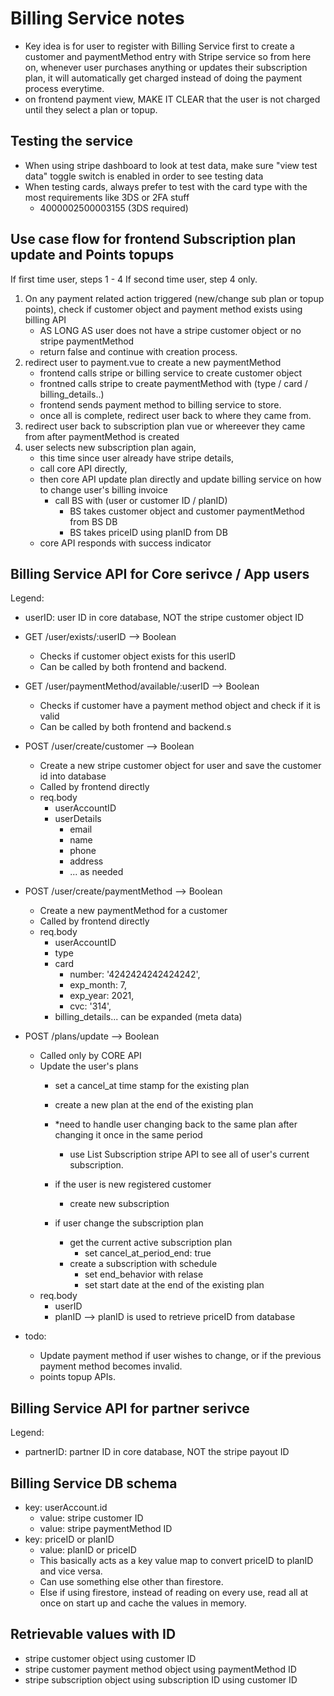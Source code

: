 # Billing Service notes

- Key idea is for user to register with Billing Service first to create a customer and paymentMethod entry with Stripe service so from here on, whenever user purchases anything or updates their subscription plan, it will automatically get charged instead of doing the payment process everytime.
- on frontend payment view, MAKE IT CLEAR that the user is not charged until they select a plan or topup.

## Testing the service
- When using stripe dashboard to look at test data, make sure "view test data" toggle switch is enabled in order to see testing data
- When testing cards, always prefer to test with the card type with the most requirements like 3DS or 2FA stuff
    - 4000002500003155  (3DS required)

## Use case flow for frontend Subscription plan update and Points topups
If first time user, steps 1 - 4
If second time user, step 4 only.

1. On any payment related action triggered (new/change sub plan or topup points), check if customer object and payment method exists using billing API
    - AS LONG AS user does not have a stripe customer object or no stripe paymentMethod
    - return false and continue with creation process.
2. redirect user to payment.vue to create a new paymentMethod
    - frontend calls stripe or billing service to create customer object
    - frontned calls stripe to create paymentMethod with (type / card / billing_details..)
    - frontend sends payment method to billing service to store.
    - once all is complete, redirect user back to where they came from.
3. redirect user back to subscription plan vue or whereever they came from after paymentMethod is created
4. user selects new subscription plan again,
    - this time since user already have stripe details,
    - call core API directly,
    - then core API update plan directly and update billing service on how to change user's billing invoice
        - call BS with (user or customer ID / planID)
            - BS takes customer object and customer paymentMethod from BS DB
            - BS takes priceID using planID from DB
    - core API responds with success indicator


## Billing Service API for Core serivce / App users
Legend:
- userID: user ID in core database, NOT the stripe customer object ID

- GET /user/exists/:userID --> Boolean
    - Checks if customer object exists for this userID
    - Can be called by both frontend and backend.
- GET /user/paymentMethod/available/:userID --> Boolean
    - Checks if customer have a payment method object and check if it is valid
    - Can be called by both frontend and backend.s
- POST /user/create/customer --> Boolean
    - Create a new stripe customer object for user and save the customer id into database
    - Called by frontend directly
    - req.body
        - userAccountID
        - userDetails
            - email
            - name
            - phone
            - address
            - ... as needed
- POST /user/create/paymentMethod --> Boolean
    - Create a new paymentMethod for a customer
    - Called by frontend directly
    - req.body
        - userAccountID
        - type
        - card    
            - number: '4242424242424242',
            - exp_month: 7,
            - exp_year: 2021,
            - cvc: '314',
        - billing_details... can be expanded (meta data)
- POST /plans/update --> Boolean
    - Called only by CORE API
    - Update the user's plans
        - set a cancel_at time stamp for the existing plan
        - create a new plan at the end of the existing plan
        - *need to handle user changing back to the same plan after changing it once in the same period
            - use List Subscription stripe API to see all of user's current subscription.


        - if the user is new registered customer
            - create new subscription
        - if user change the subscription plan 
            - get the current active subscription plan
                - set cancel_at_period_end: true
            - create a subscription with schedule
                - set end_behavior with relase
                - set start date at the end of the existing plan
    - req.body
        - userID
        - planID --> planID is used to retrieve priceID from database
- todo:
    - Update payment method if user wishes to change, or if the previous payment method becomes invalid.
    - points topup APIs.


## Billing Service API for partner serivce
Legend:
- partnerID: partner ID in core database, NOT the stripe payout ID


## Billing Service DB schema
- key: userAccount.id
    - value: stripe customer ID
    - value: stripe paymentMethod ID
- key: priceID or planID
    - value: planID or priceID
    - This basically acts as a key value map to convert priceID to planID and vice versa.
    - Can use something else other than firestore.
    - Else if using firestore, instead of reading on every use, read all at once on start up and cache the values in memory.


## Retrievable values with ID
- stripe customer object using customer ID
- stripe customer payment method object using paymentMethod ID
- stripe subscription object using subscription ID using customer ID